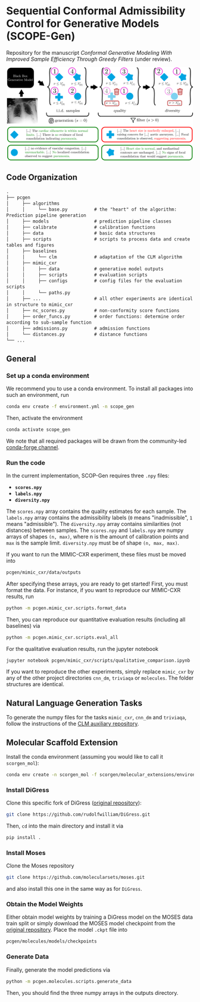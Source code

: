 # Sequential Conformal Admissibility Control for Generative Models (SCOPE-Gen)

Repository for the manuscript *Conformal Generative Modeling With Improved Sample Efficiency Through Greedy Filters* (under review).

<p align="center">
<img src="/assets/SCOPE_GEN.svg" width="500">
</p>

## Code Organization

```
.
├── pcgen
│     ├── algorithms
│     │     └── base.py          # the "heart" of the algorithm: Prediction pipeline generation
│     ├── models                 # prediction pipeline classes
│     ├── calibrate              # calibration functions
│     ├── data                   # basic data structures
│     ├── scripts                # scripts to process data and create tables and figures
│     ├── baselines
│     │     └── clm              # adaptation of the CLM algorithm
│     ├── mimic_cxr
│     │     ├── data             # generative model outputs
│     │     ├── scripts          # evaluation scripts
│     │     ├── configs          # config files for the evaluation scripts
│     │     └── paths.py        
│     ├── ...                    # all other experiments are identical in structure to mimic_cxr
│     ├── nc_scores.py           # non-conformity score functions
│     ├── order_funcs.py         # order functions: determine order according to sub-sample function
│     ├── admissions.py          # admission functions
│     └── distances.py           # distance functions
└── ...
```

## General

### Set up a conda environment

We recommend you to use a conda environment. To install all packages into such an environment, run

```bash
conda env create -f environment.yml -n scope_gen
```
Then, activate the environment
```bash
conda activate scope_gen
```
We note that all required packages will be drawn from the community-led [conda-forge channel](https://conda-forge.org/).
### Run the code

In the current implementation, SCOP-Gen requires three `.npy` files:

- **`scores.npy`**
- **`labels.npy`**
- **`diversity.npy`**

The `scores.npy` array contains the quality estimates for each sample. The `labels.npy` array contains the admissibility labels (`0` means "inadmissible", `1` means "admissible"). The `diversity.npy` array contains similarities (not distances) between samples. The `scores.npy` and `labels.npy` are numpy arrays of shapes `(n, max)`, where n is the amount of calibration points and `max` is the sample limit. `diversity.npy` must be of shape `(n, max, max)`. 

If you want to run the MIMIC-CXR experiment, these files must be moved into

```bash
pcgen/mimic_cxr/data/outputs
```

After specifying these arrays, you are ready to get started! First, you must format the data. For instance, if you want to reproduce our MIMIC-CXR results, run

```bash
python -m pcgen.mimic_cxr.scripts.format_data
```

Then, you can reproduce our quantitative evaluation results (including all baselines) via

```bash
python -m pcgen.mimic_cxr.scripts.eval_all
```

For the qualitative evaluation results, run the jupyter notebook

```bash
jupyter notebook pcgen/mimic_cxr/scripts/qualitative_comparison.ipynb
```

If you want to reproduce the other experiments, simply replace `mimic_cxr` by any of the other project directories `cnn_dm`, `triviaqa` or `molecules`. The folder structures are identical.

## Natural Language Generation Tasks

To generate the numpy files for the tasks `mimic_cxr`, `cnn_dm` and `triviaqa`, follow the instructions of the [CLM auxiliary repository](https://github.com/Varal7/clm_aux).

## Molecular Scaffold Extension

Install the conda environment (assuming you would like to call it `scorgen_mol`):

```bash
conda env create -n scorgen_mol -f scorgen/molecular_extensions/environment.yml
```

### Install DiGress

Clone this specific fork of DiGress ([original repository](https://github.com/cvignac/DiGress)):

```bash
git clone https://github.com/rudolfwilliam/DiGress.git
```

Then, `cd` into the main directory and install it via

```bash
pip install .
```

### Install Moses

Clone the Moses repository

```bash
git clone https://github.com/molecularsets/moses.git
```
and also install this one in the same way as for `DiGress`.

### Obtain the Model Weights

Either obtain model weights by training a DiGress model on the MOSES data train split or simply download the MOSES model checkpoint from the [original repository](https://github.com/cvignac/DiGress). Place the model `.ckpt` file into

```bash
pcgen/molecules/models/checkpoints
```

### Generate Data

Finally, generate the model predictions via

```bash
python -m pcgen.molecules.scripts.generate_data
```

Then, you should find the three numpy arrays in the outputs directory.